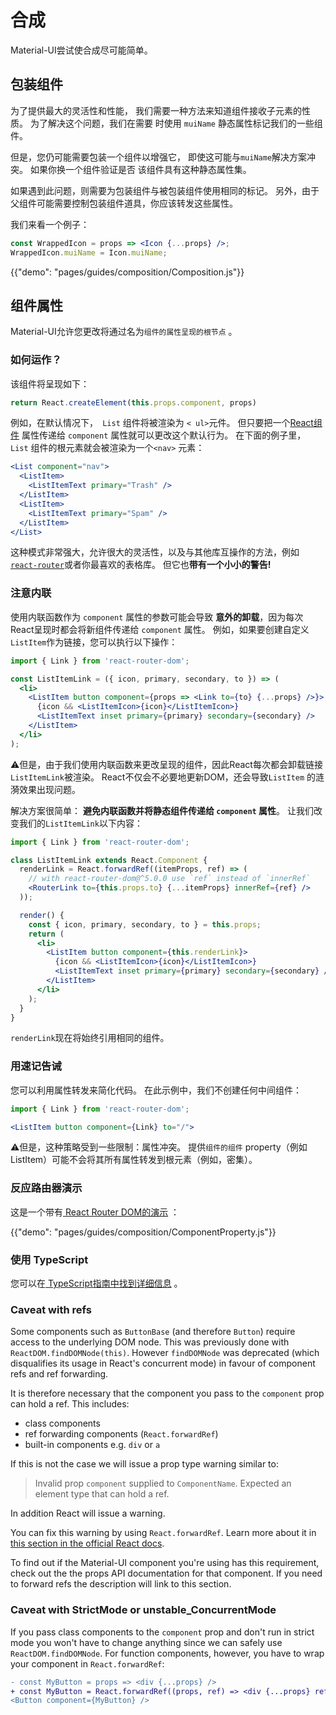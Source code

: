 # 合成

<p class="description">Material-UI尝试使合成尽可能简单。</p>

## 包装组件

为了提供最大的灵活性和性能， 我们需要一种方法来知道组件接收子元素的性质。 为了解决这个问题，我们在需要 时使用 `muiName` 静态属性标记我们的一些组件。

但是，您仍可能需要包装一个组件以增强它， 即使这可能与` muiName `解决方案冲突。 如果你换一个组件验证是否 该组件具有这种静态属性集。

如果遇到此问题，则需要为包装组件与被包装组件使用相同的标记。 另外，由于父组件可能需要控制包装组件道具，你应该转发这些属性。

我们来看一个例子：

```jsx
const WrappedIcon = props => <Icon {...props} />;
WrappedIcon.muiName = Icon.muiName;
```

{{"demo": "pages/guides/composition/Composition.js"}}

## 组件属性

Material-UI允许您更改将通过名为`组件的属性呈现的根节点` 。

### 如何运作？

该组件将呈现如下：

```js
return React.createElement(this.props.component, props)
```

例如，在默认情况下，` List` 组件将被渲染为 `< ul>`元件。 但只要把一个[React组件](https://reactjs.org/docs/components-and-props.html#function-and-class-components) 属性传递给 `component` 属性就可以更改这个默认行为。 在下面的例子里， `List` 组件的根元素就会被渲染为一个`<nav>` 元素：

```jsx
<List component="nav">
  <ListItem>
    <ListItemText primary="Trash" />
  </ListItem>
  <ListItem>
    <ListItemText primary="Spam" />
  </ListItem>
</List>
```

这种模式非常强大，允许很大的灵活性，以及与其他库互操作的方法，例如[` react-router `](#react-router-demo)或者你最喜欢的表格库。 但它也**带有一个小小的警告!**

### 注意内联

使用内联函数作为 `component` 属性的参数可能会导致 **意外的卸载**，因为每次React呈现时都会将新组件传递给 `component` 属性。 例如，如果要创建自定义` ListItem `作为链接，您可以执行以下操作：

```jsx
import { Link } from 'react-router-dom';

const ListItemLink = ({ icon, primary, secondary, to }) => (
  <li>
    <ListItem button component={props => <Link to={to} {...props} />}>
      {icon && <ListItemIcon>{icon}</ListItemIcon>}
      <ListItemText inset primary={primary} secondary={secondary} />
    </ListItem>
  </li>
);
```

⚠️但是，由于我们使用内联函数来更改呈现的组件，因此React每次都会卸载链接` ListItemLink `被渲染。 React不仅会不必要地更新DOM，还会导致`ListItem` 的涟漪效果出现问题。

解决方案很简单： **避免内联函数并将静态组件传递给 `component` 属性**。 让我们改变我们的` ListItemLink `以下内容：

```jsx
import { Link } from 'react-router-dom';

class ListItemLink extends React.Component {
  renderLink = React.forwardRef((itemProps, ref) => (
    // with react-router-dom@^5.0.0 use `ref` instead of `innerRef`
    <RouterLink to={this.props.to} {...itemProps} innerRef={ref} />
  ));

  render() {
    const { icon, primary, secondary, to } = this.props;
    return (
      <li>
        <ListItem button component={this.renderLink}>
          {icon && <ListItemIcon>{icon}</ListItemIcon>}
          <ListItemText inset primary={primary} secondary={secondary} />
        </ListItem>
      </li>
    );
  }
}
```

` renderLink `现在将始终引用相同的组件。

### 用速记告诫

您可以利用属性转发来简化代码。 在此示例中，我们不创建任何中间组件：

```jsx
import { Link } from 'react-router-dom';

<ListItem button component={Link} to="/">
```

⚠️但是，这种策略受到一些限制：属性冲突。 提供`组件的组件` property（例如ListItem）可能不会将其所有属性转发到根元素（例如，密集）。

### 反应路由器演示

这是一个带有[ React Router DOM的演示](https://github.com/ReactTraining/react-router) ：

{{"demo": "pages/guides/composition/ComponentProperty.js"}}

### 使用 TypeScript

您可以在[ TypeScript指南中找到详细信息](/guides/typescript#usage-of-component-property) 。

### Caveat with refs

Some components such as `ButtonBase` (and therefore `Button`) require access to the underlying DOM node. This was previously done with `ReactDOM.findDOMNode(this)`. However `findDOMNode` was deprecated (which disqualifies its usage in React's concurrent mode) in favour of component refs and ref forwarding.

It is therefore necessary that the component you pass to the `component` prop can hold a ref. This includes:

- class components
- ref forwarding components (`React.forwardRef`)
- built-in components e.g. `div` or `a`

If this is not the case we will issue a prop type warning similar to:

> Invalid prop `component` supplied to `ComponentName`. Expected an element type that can hold a ref.

In addition React will issue a warning.

You can fix this warning by using `React.forwardRef`. Learn more about it in [this section in the official React docs](https://reactjs.org/docs/forwarding-refs.html).

To find out if the Material-UI component you're using has this requirement, check out the the props API documentation for that component. If you need to forward refs the description will link to this section.

### Caveat with StrictMode or unstable_ConcurrentMode

If you pass class components to the `component` prop and don't run in strict mode you won't have to change anything since we can safely use `ReactDOM.findDOMNode`. For function components, however, you have to wrap your component in `React.forwardRef`:

```diff
- const MyButton = props => <div {...props} />
+ const MyButton = React.forwardRef((props, ref) => <div {...props} ref={ref} />)
<Button component={MyButton} />
```